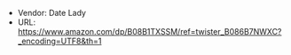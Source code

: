 - Vendor: Date Lady
- URL: https://www.amazon.com/dp/B08B1TXSSM/ref=twister_B086B7NWXC?_encoding=UTF8&th=1
